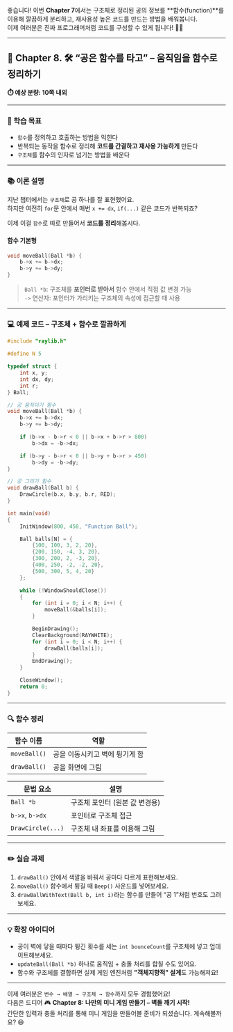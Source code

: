 좋습니다! 이번 **Chapter 7**에서는 구조체로 정리된 공의 정보를 **함수(function)**를 이용해 깔끔하게 분리하고, 재사용성 높은 코드를 만드는 방법을 배워봅니다.  
이제 여러분은 진짜 프로그래머처럼 코드를 구성할 수 있게 됩니다! 🧑‍💻

---

## 📘 Chapter 8. 🛠️ “공은 함수를 타고” – 움직임을 함수로 정리하기  
**⏱️ 예상 분량: 10쪽 내외**

---

### 🎯 학습 목표  
- `함수`를 정의하고 호출하는 방법을 익힌다  
- 반복되는 동작을 함수로 정리해 **코드를 간결하고 재사용 가능하게** 만든다  
- `구조체`를 함수의 인자로 넘기는 방법을 배운다

---

### 📚 이론 설명

지난 챕터에서는 `구조체`로 공 하나를 잘 표현했어요.  
하지만 여전히 `for`문 안에서 매번 `x += dx`, `if(...)` 같은 코드가 반복되죠?

이제 이걸 `함수`로 따로 만들어서 **코드를 정리**해봅시다.

#### 함수 기본형
```c
void moveBall(Ball *b) {
    b->x += b->dx;
    b->y += b->dy;
}
```

> `Ball *b`: 구조체를 **포인터로 받아서** 함수 안에서 직접 값 변경 가능  
> `->` 연산자: 포인터가 가리키는 구조체의 속성에 접근할 때 사용  

---

### 💻 예제 코드 – 구조체 + 함수로 깔끔하게

```c
#include "raylib.h"

#define N 5

typedef struct {
    int x, y;
    int dx, dy;
    int r;
} Ball;

// 공 움직이기 함수
void moveBall(Ball *b) {
    b->x += b->dx;
    b->y += b->dy;

    if (b->x - b->r < 0 || b->x + b->r > 800)
        b->dx = -b->dx;

    if (b->y - b->r < 0 || b->y + b->r > 450)
        b->dy = -b->dy;
}

// 공 그리기 함수
void drawBall(Ball b) {
    DrawCircle(b.x, b.y, b.r, RED);
}

int main(void)
{
    InitWindow(800, 450, "Function Ball");

    Ball balls[N] = {
        {100, 100, 3, 2, 20},
        {200, 150, -4, 3, 20},
        {300, 200, 2, -3, 20},
        {400, 250, -2, -2, 20},
        {500, 300, 5, 4, 20}
    };

    while (!WindowShouldClose())
    {
        for (int i = 0; i < N; i++) {
            moveBall(&balls[i]);
        }

        BeginDrawing();
        ClearBackground(RAYWHITE);
        for (int i = 0; i < N; i++) {
            drawBall(balls[i]);
        }
        EndDrawing();
    }

    CloseWindow();
    return 0;
}
```

---

### 🔍 함수 정리

| 함수 이름      | 역할                          |
|----------------|-------------------------------|
| `moveBall()`   | 공을 이동시키고 벽에 튕기게 함 |
| `drawBall()`   | 공을 화면에 그림               |

| 문법 요소             | 설명                            |
|------------------------|---------------------------------|
| `Ball *b`              | 구조체 포인터 (원본 값 변경용) |
| `b->x`, `b->dx`        | 포인터로 구조체 접근           |
| `DrawCircle(...)`      | 구조체 내 좌표를 이용해 그림   |

---

### ✏️ 실습 과제

1. `drawBall()` 안에서 색깔을 바꿔서 공마다 다르게 표현해보세요.  
2. `moveBall()` 함수에서 튕길 때 `Beep()` 사운드를 넣어보세요.  
3. `drawBallWithText(Ball b, int i)`라는 함수를 만들어 “공 1”처럼 번호도 그려보세요.

---

### 💡 확장 아이디어

- 공이 벽에 닿을 때마다 튕긴 횟수를 세는 `int bounceCount`를 구조체에 넣고 업데이트해보세요.  
- `updateBall(Ball *b)` 하나로 움직임 + 충돌 처리를 합칠 수도 있어요.  
- 함수와 구조체를 결합하면 실제 게임 엔진처럼 **"객체지향적" 설계**도 가능해져요!

---

이제 여러분은 `변수 → 배열 → 구조체 → 함수`까지 모두 경험했어요!  
다음은 드디어 🎮 **Chapter 8: 나만의 미니 게임 만들기 – 벽돌 깨기 시작!**  
간단한 입력과 충돌 처리를 통해 미니 게임을 만들어볼 준비가 되셨습니다. 계속해볼까요? 😄
